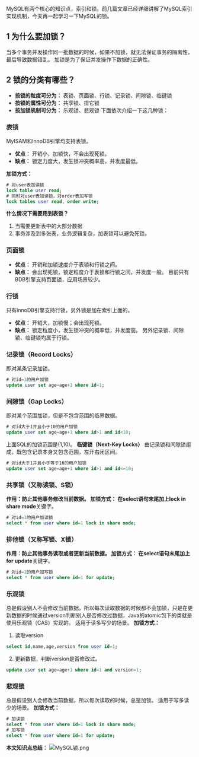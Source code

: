 MySQL有两个核心的知识点，索引和锁。前几篇文章已经详细讲解了MySQL索引实现机制，今天再一起学习一下MySQL的锁。
## 1 为什么要加锁？
当多个事务并发操作同一批数据的时候，如果不加锁，就无法保证事务的隔离性，最后导致数据错乱。
加锁是为了保证并发操作下数据的正确性。
## 2 锁的分类有哪些？
- **按锁的粒度可分为：** 表锁、页面锁、行锁、记录锁、间隙锁、临键锁
- **按锁的属性可分为：** 共享锁、排它锁
- **按加锁机制可分为：** 乐观锁、悲观锁
下面依次介绍一下这几种锁：
### 表锁
MyISAM和InnoDB引擎均支持表锁。
- **优点：** 开销小，加锁快，不会出现死锁。
- **缺点：** 锁定力度大，发生锁冲突概率高，并发度最低。

**加锁方式：**
```sql
# 对user表加读锁
lock table user read;
# 同时对user表加读锁，对order表加写锁
lock tables user read, order write;
```
**什么情况下需要用到表锁？**

1. 当需要更新表中的大部分数据
2. 事务涉及到多张表，业务逻辑复杂，加表锁可以避免死锁。
### 页面锁
- **优点：** 开销和加锁速度介于表锁和行锁之间。
- **缺点：** 会出现死锁，锁定粒度介于表锁和行锁之间，并发度一般。
目前只有BDB引擎支持页面锁，应用场景较少。
### 行锁
只有InnoDB引擎支持行锁，另外锁是加在索引上面的。
- **优点：** 开销大，加锁慢；会出现死锁。
- **缺点：** 锁定粒度小，发生锁冲突的概率低，并发度高。
另外记录锁、间隙锁、临键锁均属于行锁。
### 记录锁（Record Locks）
即对某条记录加锁。
```sql
# 对id=1的用户加锁
update user set age=age+1 where id=1;
```
### 间隙锁（Gap Locks）
即对某个范围加锁，但是不包含范围的临界数据。
```sql
# 对id大于1并且小于10的用户加锁
update user set age=age+1 where id>1 and id<10;
```
上面SQL的加锁范围是(1,10)。
**临键锁（Next-Key Locks）**
由记录锁和间隙锁组成，既包含记录本身又包含范围，左开右闭区间。
```sql
# 对id大于1并且小于等于10的用户加锁
update user set age=age+1 where id>1 and id<=10;
```
### 共享锁（又称读锁、S锁）
**作用：**防止其他事务修改当前数据。
**加锁方式：**
在select语句末尾加上**lock in share mode**关键字。
```sql
# 对id=1的用户加读锁
select * from user where id=1 lock in share mode;
```
### 排他锁（又称写锁、X锁）
**作用：**防止其他事务读取或者更新当前数据。
**加锁方式：**
在select语句末尾加上**for update**关键字。
```sql
# 对id=1的用户加写锁
select * from user where id=1 for update;
```
### 乐观锁
总是假设别人不会修改当前数据，所以每次读取数据的时候都不会加锁，只是在更新数据的时候通过version判断别人是否修改过数据，Java的atomic包下的类就是使用乐观锁（CAS）实现的。
适用于读多写少的场景。
**加锁方式：**

1.  读取version 
```sql
select id,name,age,version from user id=1;
```

2.  更新数据，判断version是否修改过。 
```sql
update user set age=age+1 where id=1 and version=1;
```
### 悲观锁
总是假设别人会修改当前数据，所以每次读取的时候，总是加锁。
适用于写多读少的场景。
**加锁方式：**
```sql
# 加读锁
select * from user where id=1 lock in share mode;
# 加写锁
select * from user where id=1 for update;
```
**本文知识点总结：**
![MySQL锁.png](https://javabaguwen.com/img/MySQL%E9%94%81%E6%80%BB%E7%BB%93.png)
